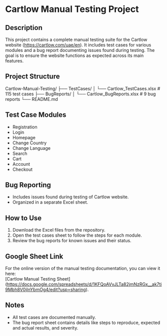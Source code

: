 # Cartlow Manual Testing Project

## Description
This project contains a complete manual testing suite for the Cartlow website (https://cartlow.com/uae/en). It includes test cases for various modules and a bug report documenting issues found during testing. The goal is to ensure the website functions as expected across its main features.

## Project Structure
Cartlow-Manual-Testing/
├── TestCases/
│ └── Cartlow_TestCases.xlsx # 115 test cases
├── BugReports/
│ └── Cartlow_BugReports.xlsx # 9 bug reports
└── README.md


## Test Case Modules
- Registration
- Login
- Homepage
- Change Country
- Change Language
- Search
- Cart
- Account
- Checkout

## Bug Reporting
- Includes issues found during testing of Cartlow website.
- Organized in a separate Excel sheet.

## How to Use
1. Download the Excel files from the repository.
2. Open the test cases sheet to follow the steps for each module.
3. Review the bug reports for known issues and their status.

## Google Sheet Link
For the online version of the manual testing documentation, you can view it here:  
[Cartlow Manual Testing Sheet] (https://docs.google.com/spreadsheets/d/1KFQoAVvJLTa82jmNzRGx__ak7ti9Mbh8V0jInYbmOg4/edit?usp=sharing).

## Notes
- All test cases are documented manually.
- The bug report sheet contains details like steps to reproduce, expected and actual results, and severity.
